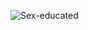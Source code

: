 ![Sex-educated](https://github.com/rse-ie/rse-ie.github.io/assets/5904743/028a0f0b-fbf4-408b-98bf-d6e60c659278)
